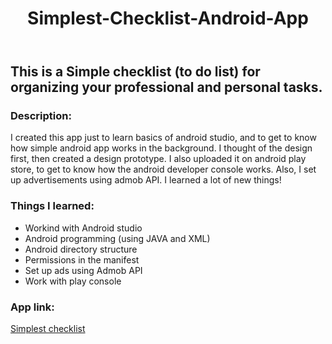 <!DOCTYPE html>
<html>
<header>
  <h1>Simplest-Checklist-Android-App<h1>
</header>
<body>
  <h2>This is a Simple checklist (to do list) for organizing your professional and personal tasks.</h2>
  <section>
    <h3>Description: </h3>
    <p>I created this app just to learn basics of android studio, and to get to know how simple android app works in the background.
     I thought of the design first, then created a design prototype. I also uploaded it on android play store, to get to know how the android developer console works. Also, I set up advertisements using admob API. I learned a lot of new things!</p>
    <h3>Things I learned: </h3>
    <ul>
      <li>Workind with Android studio</li>
      <li>Android programming (using JAVA and XML)</li>
      <li>Android directory structure</li>
      <li>Permissions in the manifest</li>
      <li>Set up ads using Admob API</li>
      <li>Work with play console</li>
    </ul>
    <h3>App link: </h3>
    <a href="https://play.google.com/store/apps/details?id=com.ruturaj.android.simplist.simplestchecklist">Simplest checklist</a>
  </section>
</body>
</html>
